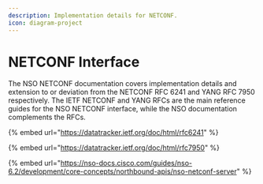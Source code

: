 ```yaml
---
description: Implementation details for NETCONF.
icon: diagram-project
---
```


# NETCONF Interface

The NSO NETCONF documentation covers implementation details and extension to or deviation from the NETCONF RFC 6241 and YANG RFC 7950 respectively. The IETF NETCONF and YANG RFCs are the main reference guides for the NSO NETCONF interface, while the NSO documentation complements the RFCs.

{% embed url="https://datatracker.ietf.org/doc/html/rfc6241" %}

{% embed url="https://datatracker.ietf.org/doc/html/rfc7950" %}

{% embed url="https://nso-docs.cisco.com/guides/nso-6.2/development/core-concepts/northbound-apis/nso-netconf-server" %}
